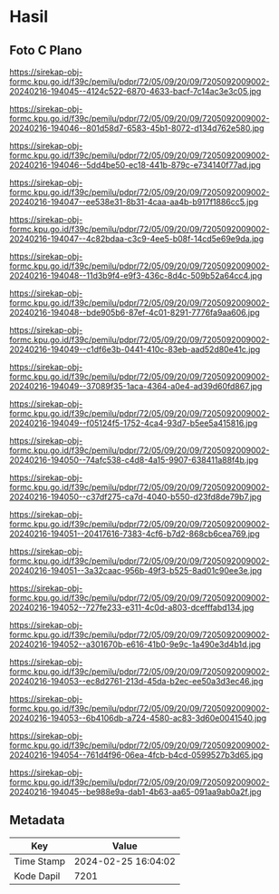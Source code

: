 # Hasil

## Foto C Plano

https://sirekap-obj-formc.kpu.go.id/f39c/pemilu/pdpr/72/05/09/20/09/7205092009002-20240216-194045--4124c522-6870-4633-bacf-7c14ac3e3c05.jpg

https://sirekap-obj-formc.kpu.go.id/f39c/pemilu/pdpr/72/05/09/20/09/7205092009002-20240216-194046--801d58d7-6583-45b1-8072-d134d762e580.jpg

https://sirekap-obj-formc.kpu.go.id/f39c/pemilu/pdpr/72/05/09/20/09/7205092009002-20240216-194046--5dd4be50-ec18-441b-879c-e734140f77ad.jpg

https://sirekap-obj-formc.kpu.go.id/f39c/pemilu/pdpr/72/05/09/20/09/7205092009002-20240216-194047--ee538e31-8b31-4caa-aa4b-b917f1886cc5.jpg

https://sirekap-obj-formc.kpu.go.id/f39c/pemilu/pdpr/72/05/09/20/09/7205092009002-20240216-194047--4c82bdaa-c3c9-4ee5-b08f-14cd5e69e9da.jpg

https://sirekap-obj-formc.kpu.go.id/f39c/pemilu/pdpr/72/05/09/20/09/7205092009002-20240216-194048--11d3b9f4-e9f3-436c-8d4c-509b52a64cc4.jpg

https://sirekap-obj-formc.kpu.go.id/f39c/pemilu/pdpr/72/05/09/20/09/7205092009002-20240216-194048--bde905b6-87ef-4c01-8291-7776fa9aa606.jpg

https://sirekap-obj-formc.kpu.go.id/f39c/pemilu/pdpr/72/05/09/20/09/7205092009002-20240216-194049--c1df6e3b-0441-410c-83eb-aad52d80e41c.jpg

https://sirekap-obj-formc.kpu.go.id/f39c/pemilu/pdpr/72/05/09/20/09/7205092009002-20240216-194049--37089f35-1aca-4364-a0e4-ad39d60fd867.jpg

https://sirekap-obj-formc.kpu.go.id/f39c/pemilu/pdpr/72/05/09/20/09/7205092009002-20240216-194049--f05124f5-1752-4ca4-93d7-b5ee5a415816.jpg

https://sirekap-obj-formc.kpu.go.id/f39c/pemilu/pdpr/72/05/09/20/09/7205092009002-20240216-194050--74afc538-c4d8-4a15-9907-638411a88f4b.jpg

https://sirekap-obj-formc.kpu.go.id/f39c/pemilu/pdpr/72/05/09/20/09/7205092009002-20240216-194050--c37df275-ca7d-4040-b550-d23fd8de79b7.jpg

https://sirekap-obj-formc.kpu.go.id/f39c/pemilu/pdpr/72/05/09/20/09/7205092009002-20240216-194051--20417616-7383-4cf6-b7d2-868cb6cea769.jpg

https://sirekap-obj-formc.kpu.go.id/f39c/pemilu/pdpr/72/05/09/20/09/7205092009002-20240216-194051--3a32caac-956b-49f3-b525-8ad01c90ee3e.jpg

https://sirekap-obj-formc.kpu.go.id/f39c/pemilu/pdpr/72/05/09/20/09/7205092009002-20240216-194052--727fe233-e311-4c0d-a803-dcefffabd134.jpg

https://sirekap-obj-formc.kpu.go.id/f39c/pemilu/pdpr/72/05/09/20/09/7205092009002-20240216-194052--a301670b-e616-41b0-9e9c-1a490e3d4b1d.jpg

https://sirekap-obj-formc.kpu.go.id/f39c/pemilu/pdpr/72/05/09/20/09/7205092009002-20240216-194053--ec8d2761-213d-45da-b2ec-ee50a3d3ec46.jpg

https://sirekap-obj-formc.kpu.go.id/f39c/pemilu/pdpr/72/05/09/20/09/7205092009002-20240216-194053--6b4106db-a724-4580-ac83-3d60e0041540.jpg

https://sirekap-obj-formc.kpu.go.id/f39c/pemilu/pdpr/72/05/09/20/09/7205092009002-20240216-194054--761d4f96-06ea-4fcb-b4cd-0599527b3d65.jpg

https://sirekap-obj-formc.kpu.go.id/f39c/pemilu/pdpr/72/05/09/20/09/7205092009002-20240216-194045--be988e9a-dab1-4b63-aa65-091aa9ab0a2f.jpg


## Metadata

| Key        | Value               |
| ---------- | ------------------- |
| Time Stamp | 2024-02-25 16:04:02 |
| Kode Dapil | 7201                |



